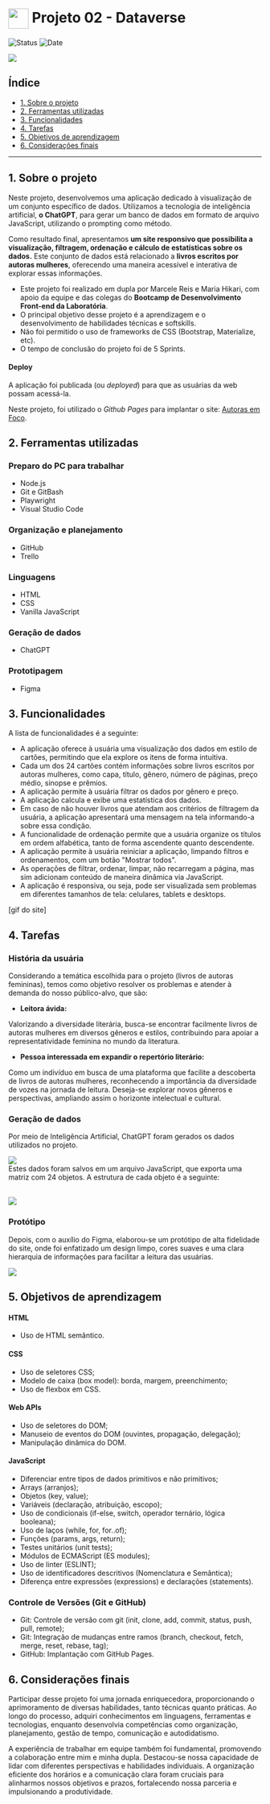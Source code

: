 <h1>
    <a href="https://www.laboratoria.la/br">
     <img align="center" width="40px" src="https://v.fastcdn.co/u/cf943cfe/52655001-0-Laboratoria-RGB-isot.png"></a>
    <span>Projeto 02 - Dataverse</span>
</h1> 

![Status](https://img.shields.io/static/v1?label=Status&message=CONCLU%C3%8DDO&color=%3CCOLOR%3E&style=%3CSTYLE%3E&logo=%3CLOGO%3E) ![Date](https://img.shields.io/badge/Release_date-FEVEREIRO-yellow)

<img src="https://i.imgur.com/BVQmFCk.png">

## Índice

* [1. Sobre o projeto](#1-sobre-o-projeto)
* [2. Ferramentas utilizadas](#2-ferramentas-utilizadas)
* [3. Funcionalidades](#3-funcionalidades)
* [4. Tarefas](#4-tarefas)
* [5. Objetivos de aprendizagem](#5-objetivos-de-aprendizagem)
* [6. Considerações finais](#6-considerações-finais)


***

## 1. Sobre o projeto

Neste projeto, desenvolvemos uma aplicação dedicado à visualização de um conjunto específico de dados. Utilizamos a tecnologia de inteligência artificial, **o ChatGPT**, para gerar um banco de dados em formato de arquivo JavaScript, utilizando o prompting como método.

Como resultado final, apresentamos **um site responsivo que possibilita a visualização, filtragem, ordenação e cálculo de estatísticas sobre os dados.** Este conjunto de dados está relacionado a **livros escritos por autoras mulheres**, oferecendo uma maneira acessível e interativa de explorar essas informações.

- Este projeto foi realizado em dupla por Marcele Reis e Maria Hikari, com apoio da equipe e das colegas do **Bootcamp de Desenvolvimento Front-end da Laboratória**.
- O principal objetivo desse projeto é a aprendizagem e o desenvolvimento de habilidades técnicas e softskills.
- Não foi permitido o uso de frameworks de CSS (Bootstrap, Materialize, etc).
- O tempo de conclusão do projeto foi de 5 Sprints.

#### Deploy
A aplicação foi publicada (ou _deployed_) para que as usuárias da web possam acessá-la.

Neste projeto, foi utilizado o _Github Pages_ para implantar o site: [Autoras em Foco](https://marcelereis.github.io/SAP012-text-analyzer/).

## 2. Ferramentas utilizadas

### Preparo do PC para trabalhar

+ Node.js
+ Git e GitBash
+ Playwright
+ Visual Studio Code

### Organização e planejamento

+ GitHub
+ Trello

### Linguagens

+ HTML
+ CSS
+ Vanilla JavaScript

### Geração de dados

+ ChatGPT

### Prototipagem

+ Figma

## 3. Funcionalidades

A lista de funcionalidades é a seguinte:

- A aplicação oferece à usuária uma visualização dos dados em estilo de cartões, permitindo que ela explore os itens de forma intuitiva.
- Cada um dos 24 cartões contém informações sobre livros escritos por autoras mulheres, como capa, título, gênero, número de páginas, preço médio, sinopse e prêmios.
- A aplicação permite à usuária filtrar os dados por gênero e preço.
- A aplicação calcula e exibe uma estatística dos dados.
- Em caso de não houver livros que atendam aos critérios de filtragem da usuária, a aplicação apresentará uma mensagem na tela informando-a sobre essa condição.
- A funcionalidade de ordenação permite que a usuária organize os títulos em ordem alfabética, tanto de forma ascendente quanto descendente.
- A aplicação permite à usuária reiniciar a aplicação, limpando filtros e ordenamentos, com um botão "Mostrar todos".
- As operações de filtrar, ordenar, limpar, não recarregam a página, mas sim adicionam conteúdo de maneira dinâmica via JavaScript.
- A aplicação é responsiva, ou seja, pode ser visualizada sem problemas em diferentes tamanhos de tela: celulares, tablets e desktops.

[gif do site]

## 4. Tarefas

### História da usuária

Considerando a temática escolhida para o projeto (livros de autoras femininas), temos como objetivo resolver os problemas e atender à demanda do nosso público-alvo, que são:

- **Leitora ávida:**

Valorizando a diversidade literária, busca-se encontrar facilmente livros de autoras mulheres em diversos gêneros e estilos, contribuindo para apoiar a representatividade feminina no mundo da literatura.

- **Pessoa interessada em expandir o repertório literário:**

Como um indivíduo em busca de uma plataforma que facilite a descoberta de livros de autoras mulheres, reconhecendo a importância da diversidade de vozes na jornada de leitura. Deseja-se explorar novos gêneros e perspectivas, ampliando assim o horizonte intelectual e cultural.

### Geração de dados

Por meio de Inteligência Artificial, ChatGPT foram gerados os dados utilizados no projeto.

<img src="https://imgur.com/XysUiuT.png">

<br>
Estes dados foram salvos em um arquivo JavaScript, que exporta uma matriz com 24 objetos. A estrutura de cada objeto é a seguinte:

<br><img src="https://imgur.com/68Tf01o.png">

### Protótipo 

Depois, com o auxílio do Figma, elaborou-se um protótipo de alta fidelidade do site, onde foi enfatizado um design limpo, cores suaves e uma clara hierarquia de informações para facilitar a leitura das usuárias.

<img src="https://imgur.com/zAoG9Hy.png">


## 5. Objetivos de aprendizagem

#### HTML

- Uso de HTML semântico.

#### CSS

- Uso de seletores CSS;
- Modelo de caixa (box model): borda, margem, preenchimento;
- Uso de flexbox em CSS.

#### Web APIs

- Uso de seletores do DOM;
- Manuseio de eventos do DOM (ouvintes, propagação, delegação);
- Manipulação dinâmica do DOM.

#### JavaScript

- Diferenciar entre tipos de dados primitivos e não primitivos;
- Arrays (arranjos);
- Objetos (key, value);
- Variáveis (declaração, atribuição, escopo);
- Uso de condicionais (if-else, switch, operador ternário, lógica booleana);
- Uso de laços (while, for, for..of);
- Funções (params, args, return);
- Testes unitários (unit tests);
- Módulos de ECMAScript (ES modules);
- Uso de linter (ESLINT);
- Uso de identificadores descritivos (Nomenclatura e Semântica);
- Diferença entre expressões (expressions) e declarações (statements).

### Controle de Versões (Git e GitHub)

- Git: Controle de versão com git (init, clone, add, commit, status, push, pull, remote);
- Git: Integração de mudanças entre ramos (branch, checkout, fetch, merge, reset, rebase, tag);
- GitHub: Implantação com GitHub Pages.

## 6. Considerações finais

Participar desse projeto foi uma jornada enriquecedora, proporcionando o aprimoramento de diversas habilidades, tanto técnicas quanto práticas. Ao longo do processo, adquiri conhecimentos em linguagens, ferramentas e tecnologias, enquanto desenvolvia competências como organização, planejamento, gestão de tempo, comunicação e autodidatismo.

A experiência de trabalhar em equipe também foi fundamental, promovendo a colaboração entre mim e minha dupla. Destacou-se nossa capacidade de lidar com diferentes perspectivas e habilidades individuais. A organização eficiente dos horários e a comunicação clara foram cruciais para alinharmos nossos objetivos e prazos, fortalecendo nossa parceria e impulsionando a produtividade.
